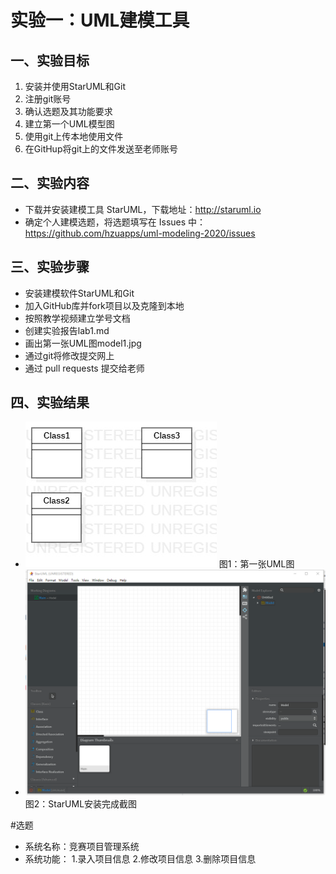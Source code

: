 
 # 实验一：UML建模工具 


 ## 一、实验目标

 1. 安装并使用StarUML和Git
 2. 注册git账号
 3. 确认选题及其功能要求
 4. 建立第一个UML模型图
 5. 使用git上传本地使用文件
 6. 在GitHup将git上的文件发送至老师账号

 ## 二、实验内容

 - 下载并安装建模工具 StarUML，下载地址：http://staruml.io
 - 确定个人建模选题，将选题填写在 Issues 中：https://github.com/hzuapps/uml-modeling-2020/issues
 

 ## 三、实验步骤

 - 安装建模软件StarUML和Git
 - 加入GitHub库并fork项目以及克隆到本地
 - 按照教学视频建立学号文档
 - 创建实验报告lab1.md
 - 画出第一张UML图model1.jpg
 - 通过git将修改提交网上
 - 通过 pull requests 提交给老师

 ## 四、实验结果
 - ![第一个UML图](./model1.jpg)  图1：第一张UML图
 - ![StarUML安装完成图](./StarUML.png)  图2：StarUML安装完成截图

#选题

- 系统名称：竞赛项目管理系统 
- 系统功能：
1.录入项目信息
2.修改项目信息
3.删除项目信息